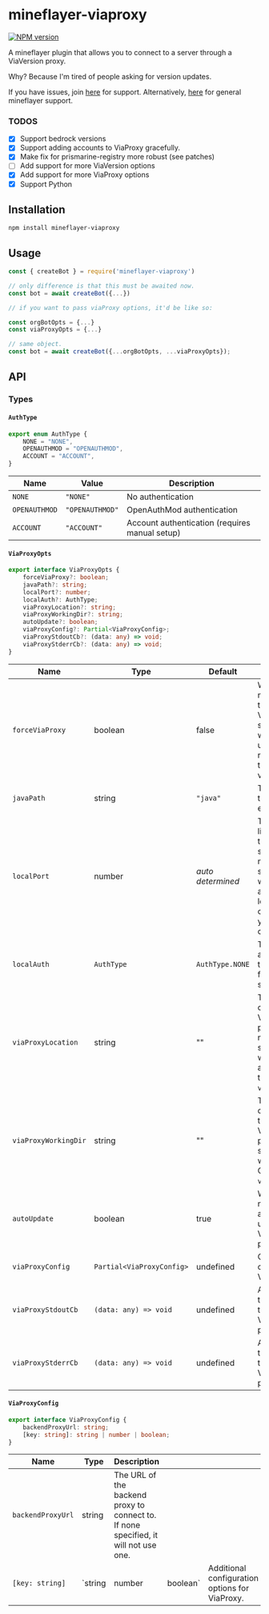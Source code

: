 # mineflayer-viaproxy

[![NPM version](https://img.shields.io/npm/v/mineflayer-viaproxy.svg)](http://npmjs.com/package/mineflayer-viaproxy)

A mineflayer plugin that allows you to connect to a server through a ViaVersion proxy.

Why? Because I'm tired of people asking for version updates.

If you have issues, join [here](https://discord.gg/g3w4G88y) for support.
Alternatively, [here](https://discord.gg/prismarinejs-413438066984747026) for general mineflayer support.

### TODOS

* [x] Support bedrock versions
* [x] Support adding accounts to ViaProxy gracefully.
* [x] Make fix for prismarine-registry more robust (see patches)
* [ ] Add support for more ViaVersion options
* [x] Add support for more ViaProxy options
* [x] Support Python

## Installation

```bash
npm install mineflayer-viaproxy
```

## Usage

```js
const { createBot } = require('mineflayer-viaproxy')

// only difference is that this must be awaited now.
const bot = await createBot({...})

// if you want to pass viaProxy options, it'd be like so:

const orgBotOpts = {...}
const viaProxyOpts = {...}

// same object. 
const bot = await createBot({...orgBotOpts, ...viaProxyOpts});
```

## API

### Types

#### `AuthType`

```ts
export enum AuthType {
    NONE = "NONE",
    OPENAUTHMOD = "OPENAUTHMOD",
    ACCOUNT = "ACCOUNT",
}
```

| Name          | Value           | Description                                    |
| ------------- | --------------- | ---------------------------------------------- |
| `NONE`        | `"NONE"`        | No authentication                              |
| `OPENAUTHMOD` | `"OPENAUTHMOD"` | OpenAuthMod authentication                     |
| `ACCOUNT`     | `"ACCOUNT"`     | Account authentication (requires manual setup) |

#### `ViaProxyOpts`

```ts
export interface ViaProxyOpts {
    forceViaProxy?: boolean;
    javaPath?: string;
    localPort?: number;
    localAuth?: AuthType;
    viaProxyLocation?: string;
    viaProxyWorkingDir?: string;
    autoUpdate?: boolean;
    viaProxyConfig?: Partial<ViaProxyConfig>;
    viaProxyStdoutCb?: (data: any) => void;
    viaProxyStderrCb?: (data: any) => void;
}
```

| Name                 | Type                      | Default           | Description                                                                                                                           |
| -------------------- | ------------------------- | ----------------- | ------------------------------------------------------------------------------------------------------------------------------------- |
| `forceViaProxy`      | boolean                   | false             | Whether or not to force the use of ViaProxy. If set to true, it will always use ViaProxy regardless of the server version.            |
| `javaPath`           | string                    | `"java"`          | The path to the java executable.                                                                                                      |
| `localPort`          | number                    | *auto determined* | The port to listen on for the local server. If none is specified, it will automatically locate an open port for you on your computer. |
| `localAuth`          | `AuthType`                | `AuthType.NONE`   | The authentication type to use for the local server.                                                                                  |
| `viaProxyLocation`   | string                    | ""                | The location of the ViaVersion proxy jar. If none specified, it will download automatically to the CWD + `viaproxy`.                  |
| `viaProxyWorkingDir` | string                    | ""                | The working directory for the ViaVersion proxy. If none specified, it will use the CWD + `viaproxy`.                                  |
| `autoUpdate`         | boolean                   | true              | Whether or not to automatically update the ViaVersion proxy.                                                                          |
| `viaProxyConfig`     | `Partial<ViaProxyConfig>` | undefined         | Configuration options for ViaProxy.                                                                                                   |
| `viaProxyStdoutCb`   | `(data: any) => void`     | undefined         | A callback for the stdout of the ViaVersion proxy.                                                                                    |
| `viaProxyStderrCb`   | `(data: any) => void`     | undefined         | A callback for the stderr of the ViaVersion proxy.                                                                                    |

#### `ViaProxyConfig`

```ts
export interface ViaProxyConfig {
    backendProxyUrl: string;
    [key: string]: string | number | boolean;
}
```

| Name              | Type    | Description                                                                         |          |                                                |
| ----------------- | ------- | ----------------------------------------------------------------------------------- | -------- | ---------------------------------------------- |
| `backendProxyUrl` | string  | The URL of the backend proxy to connect to. If none specified, it will not use one. |          |                                                |
| `[key: string]`   | `string | number                                                                              | boolean` | Additional configuration options for ViaProxy. |

